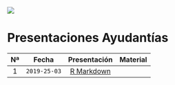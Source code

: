 ![](https://escudouchile.files.wordpress.com/2012/06/logo-facultad-de-economc3ada-y-negocios-universidad-de-chile.png)

# Presentaciones Ayudantías

| Nª    | Fecha      | Presentación                              | Material |
| :---: | :---:      | :---:                                     | :---:    |  
| 1     |`2019-25-03`|[R Markdown](xaringan/enmec_t1/index.html) |          | 
